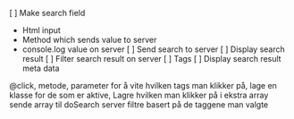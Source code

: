 [ ] Make search field
  - Html input
  - Method which sends value to server
  - console.log value on server
[ ] Send search to server
[ ] Display search result
[ ] Filter search result on server
[ ] Tags
[ ] Display search result meta data

@click, metode,
parameter for å vite hvilken tags man klikker på,
lage en klasse for de som  er aktive,
Lagre hvilken man klikker på i ekstra array
sende array til doSearch
server filtre basert på de taggene man valgte
